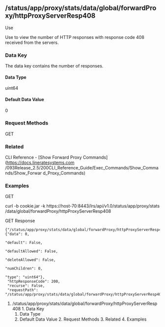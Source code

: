 ## /status/app/proxy/stats/data/global/forwardProxy/httpProxyServerResp408

Use

Use to view the number of HTTP responses with response code 408 received from
the servers.

### Data Key

The data key contains the number of responses.

#### Data Type

uint64

#### Default Data Value

0

### Request Methods

GET

### Related

CLI Reference - [Show Forward Proxy Commands](https://docs.lineratesystems.com
/093Release_2.5/200CLI_Reference_Guide/Exec_Commands/Show_Commands/Show_Forwar
d_Proxy_Commands)

### Examples

GET

curl -b cookie.jar -k https://host-70:8443/lrs/api/v1.0/status/app/proxy/stats
/data/global/forwardProxy/httpProxyServerResp408

GET Response

    
    {"/status/app/proxy/stats/data/global/forwardProxy/httpProxyServerResp408": {"data": 0,
                                                                                  "default": False,
                                                                                  "defaultAllowed": False,
                                                                                  "deleteAllowed": False,
                                                                                  "numChildren": 0,
                                                                                  "type": "uint64"},
     "httpResponseCode": 200,
     "recurse": False,
     "requestPath": "/status/app/proxy/stats/data/global/forwardProxy/httpProxyServerResp408"}
    

  1. /status/app/proxy/stats/data/global/forwardProxy/httpProxyServerResp408
    1. Data Key
      1. Data Type
      2. Default Data Value
    2. Request Methods
    3. Related
    4. Examples

